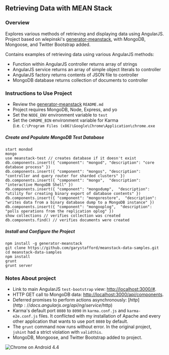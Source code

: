 ## Retrieving Data with MEAN Stack
### Overview
Explores various methods of retrieving and displaying data using AngularJS. Project based on wlepinski's [generator-meanstack](https://github.com/wlepinski/generator-meanstack), with MongoDB, Mongoose, and Twitter Bootstrap added.


Contains examples of retrieving data using various AngularJS methods:
* Function within AngularJS controller returns array of strings
* AngularJS service returns an array of simple object literals to controller
* AngularJS factory returns contents of JSON file to controller
* MongoDB database returns collection of documents to controller

### Instructions to Use Project
* Review the [generator-meanstack](https://github.com/wlepinski/generator-meanstack) `README.md`
* Project requires MongoDB, Node, Express, and yo
* Set the `NODE_ENV` environment variable to `test`
* Set the `CHROME_BIN` environment variable for Karma  
(i.e. `C:\Program Files (x86)\Google\Chrome\Application\chrome.exe`

##### Create and Populate MongoDB Test Database

```
start mondod
mongo
use meanstack-test // creates database if it doesn't exist
db.components.insert({ "component": "mongod", "description": "core database process" })
db.components.insert({ "component": "mongos", "description": "controller and query router for sharded clusters" })
db.components.insert({ "component": "mongo",  "description": "interactive MongoDB Shell" })
db.components.insert({ "component": "mongodump",  "description": "utility for creating binary export of database contents" })
db.components.insert({ "component": "mongorestore",  "description": "writes data from a binary database dump to a MongoDB instance" })
db.components.insert({ "component": "mongooplog",  "description": "polls operations from the replication oplog" })
show collections // verifies collection was created
db.components.find() // verifies documents were created
```

##### Install and Configure the Project

```
npm install -g generator-meanstack
git clone https://github.com/garystafford/meanstack-data-samples.git
cd meanstack-data-samples
npm install
grunt
grunt server
```

### Notes About project
* Link to main AngularJS `test-bootstrap` view: [http://localhost:3000/#](http://localhost:3000/#).
* HTTP GET call to MongoDB data: [http://localhost:3000/api/components](http://localhost:3000/api/components).
* Deferred promises to perform actions asynchronously: [$http](http://docs.angularjs.org/api/ng/service/$http)
* Karma's default port `8080` to `8090` in `karma.conf.js` and `karma-e2e.conf.js` files. It conflicted with my installation of Apache and every other application that wants to use port `8080` by default.
* The `grunt` command now runs without error. In the original project, `jshint` had a strict violation with `validthis`.
* MongoDB, Mongoose, and Twitter Bootstrap added to project.

![Chrome on Android 4.4](https://github.com/garystafford/meanstack-data-samples/blob/master/public/images/Screenshot_2014-03-18-20-41-48.png?raw=true)

